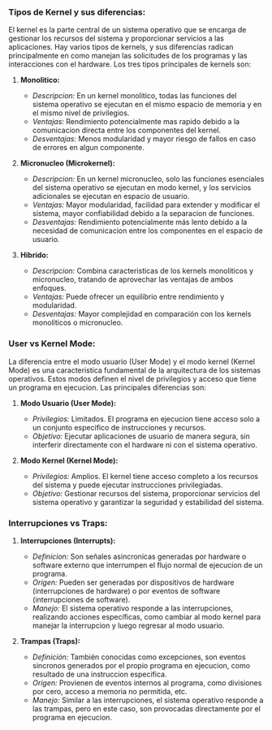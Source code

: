 ### **Tipos de Kernel y sus diferencias:**

El kernel es la parte central de un sistema operativo que se encarga de gestionar los recursos del sistema y proporcionar servicios a las aplicaciones. Hay varios tipos de kernels, y sus diferencias radican principalmente en como manejan las solicitudes de los programas y las interacciones con el hardware. Los tres tipos principales de kernels son:

1. **Monolitico:**
   - *Descripcion:* En un kernel monolitico, todas las funciones del sistema operativo se ejecutan en el mismo espacio de memoria y en el mismo nivel de privilegios.
   - *Ventajas:* Rendimiento potencialmente mas rapido debido a la comunicacion directa entre los componentes del kernel.
   - *Desventajas:* Menos modularidad y mayor riesgo de fallos en caso de errores en algun componente.

2. **Micronucleo (Microkernel):**
   - *Descripcion:* En un kernel micronucleo, solo las funciones esenciales del sistema operativo se ejecutan en modo kernel, y los servicios adicionales se ejecutan en espacio de usuario.
   - *Ventajas:* Mayor modularidad, facilidad para extender y modificar el sistema, mayor confiabilidad debido a la separacion de funciones.
   - *Desventajas:* Rendimiento potencialmente más lento debido a la necesidad de comunicacion entre los componentes en el espacio de usuario.

3. **Hibrido:**
   - *Descripcion:* Combina caracteristicas de los kernels monoliticos y micronucleo, tratando de aprovechar las ventajas de ambos enfoques.
   - *Ventajas:* Puede ofrecer un equilibrio entre rendimiento y modularidad.
   - *Desventajas:* Mayor complejidad en comparación con los kernels monoliticos o micronucleo.

### **User vs Kernel Mode:**

La diferencia entre el modo usuario (User Mode) y el modo kernel (Kernel Mode) es una caracteristica fundamental de la arquitectura de los sistemas operativos. Estos modos definen el nivel de privilegios y acceso que tiene un programa en ejecucion. Las principales diferencias son:

1. **Modo Usuario (User Mode):**
   - *Privilegios:* Limitados. El programa en ejecucion tiene acceso solo a un conjunto especifico de instrucciones y recursos.
   - *Objetivo:* Ejecutar aplicaciones de usuario de manera segura, sin interferir directamente con el hardware ni con el sistema operativo.

2. **Modo Kernel (Kernel Mode):**
   - *Privilegios:* Amplios. El kernel tiene acceso completo a los recursos del sistema y puede ejecutar instrucciones privilegiadas.
   - *Objetivo:* Gestionar recursos del sistema, proporcionar servicios del sistema operativo y garantizar la seguridad y estabilidad del sistema.

### **Interrupciones vs Traps:**

1. **Interrupciones (Interrupts):**
   - *Definicion:* Son señales asincronicas generadas por hardware o software externo que interrumpen el flujo normal de ejecucion de un programa.
   - *Origen:* Pueden ser generadas por dispositivos de hardware (interrupciones de hardware) o por eventos de software (interrupciones de software).
   - *Manejo:* El sistema operativo responde a las interrupciones, realizando acciones específicas, como cambiar al modo kernel para manejar la interrupcion y luego regresar al modo usuario.

2. **Trampas (Traps):**
   - *Definición:* También conocidas como excepciones, son eventos sincronos generados por el propio programa en ejecucion, como resultado de una instruccion especifica.
   - *Origen:* Provienen de eventos internos al programa, como divisiones por cero, acceso a memoria no permitida, etc.
   - *Manejo:* Similar a las interrupciones, el sistema operativo responde a las trampas, pero en este caso, son provocadas directamente por el programa en ejecucion.